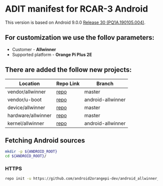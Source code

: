 # ADIT manifest for RCAR-3 Android

This version is based on Android 9.0.0 [Release 30 (PQ1A.190105.004)](https://android.googlesource.com/platform/manifest/+/refs/heads/android-9.0.0_r30/default.xml).

## For customization we use the follov parameters:
* Customer - **Allwinner**
* Supported platform - **Orange Pi Plus 2E**

## There are added the follow new projects:
| Location | Repo Link | Branch |
| ------ | ------ | ------ |
| vendor/allwinner | [repo](https://github.com/android2orangepi-dev/android_allwinner_vendor) | master |
| vendor/u-boot | [repo](https://github.com/android2orangepi-dev/u-boot_mainline_fork) | android-allwinner |
| device/allwinner | [repo](https://github.com/android2orangepi-dev/android_allwinner_bsp) | master |
| hardware/allwinner | [repo](https://github.com/android2orangepi-dev/android_allwinner_hardware) | master |
| kernel/allwinner | [repo](https://github.com/android2orangepi-dev/linux) | android-allwinner |
 
## Fetching Android sources
```bash
mkdir -p ${ANDROID_ROOT}
cd ${ANDROID_ROOT}/
```

### HTTPS
```bash
repo init -u https://github.com/android2orangepi-dev/android_allwinner_manifest -b android-allwinner
